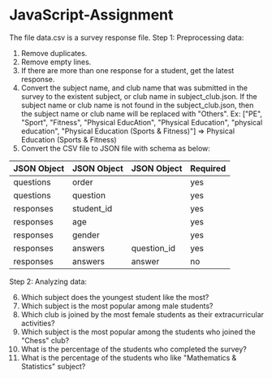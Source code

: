 # JavaScript-Assignment
The file data.csv  is a survey response file. 
Step 1: Preprocessing data: 
1. Remove duplicates.
2. Remove empty lines.
3. If there are more than one response for a student, get the latest response.
4. Convert the subject name, and club name that was submitted in the survey to the existent subject, or club name in subject_club.json. If the subject name or club name is not found in the subject_club.json, then the subject name or club name will be replaced with "Others".
  Ex: ["PE", "Sport", "Fitness", "Physical EducAtion", "Physical Education", "physical education", "Physical Education (Sports & Fitness)"] => Physical Education (Sports & Fitness)
5. Convert the CSV file to JSON file with schema as below:

|JSON Object |JSON Object|JSON Object|Required|
|------------| --------- |-----------|--------|
|questions   |order      |           |yes     |
|questions   |question   |           |yes     |
|responses   |student_id |           |yes     |
|responses   |age        |           |yes     |
|responses   |gender     |           |yes     |
|responses   |answers    |question_id|yes     |
|responses   |answers    |answer     |no      |


Step 2: Analyzing data:

6. Which subject does the youngest student like the most?
7. Which subject is the most popular among male students?
8. Which club is joined by the most female students as their extracurricular activities?
9. Which subject is the most popular among the students who joined the "Chess" club?
10. What is the percentage of the students who completed the survey?
11. What is the percentage of the students who like "Mathematics & Statistics" subject?
